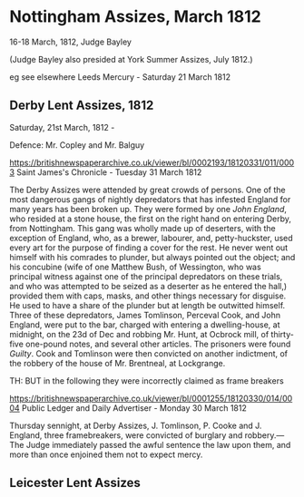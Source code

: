 # Nottingham Assizes, March 1812


16-18 March, 1812, Judge Bayley 

(Judge Bayley also presided at York Summer Assizes, July 1812.)

eg see elsewhere Leeds Mercury - Saturday 21 March 1812



## Derby Lent Assizes, 1812

Saturday, 21st March, 1812 - 


Defence: Mr. Copley and Mr. Balguy

https://britishnewspaperarchive.co.uk/viewer/bl/0002193/18120331/011/0003
Saint James's Chronicle - Tuesday 31 March 1812

The Derby Assizes were attended by great crowds of persons. One of the most dangerous gangs of nightly depredators that has infested England for many years has been broken up. They were formed by one *John England*, who resided at a stone house, the first on the right hand on entering Derby, from Nottingham. This gang was wholly made up of deserters, with the exception of England, who, as a brewer, labourer, and, petty-huckster, used every art for the purpose of finding a cover for the rest. He never went out himself with his comrades to plunder, but always pointed out the object; and his concubine (wife of one Matthew Bush, of Wessington, who was principal witness against one of the principal depredators on these trials, and who was attempted to be seized as a deserter as he entered the hall,) provided them with caps, masks, and other things necessary for disguise. He used to have a share of the plunder but at length be outwitted himself. Three of these depredators, James Tomlinson, Perceval Cook, and John England, were put to the bar, charged with entering a dwelling-house, at midnight, on the 23d of Dec and robbing Mr. Hunt, at Ocbrock mill, of thirty-five one-pound notes, and several other articles. The prisoners were found *Guilty*. Cook and Tomlinson were then convicted on another indictment, of the robbery of the house of Mr. Brentneal, at Lockgrange.


TH: BUT in the following they were incorrectly claimed as frame breakers

https://britishnewspaperarchive.co.uk/viewer/bl/0001255/18120330/014/0004
Public Ledger and Daily Advertiser - Monday 30 March 1812

Thursday sennight, at Derby Assizes, J. Tomlinson, P. Cooke and J. England, three framebreakers, were convicted of burglary and robbery.— The Judge immediately passed the awful sentence the law upon them, and more than once enjoined them not to expect mercy.

## Leicester Lent Assizes
